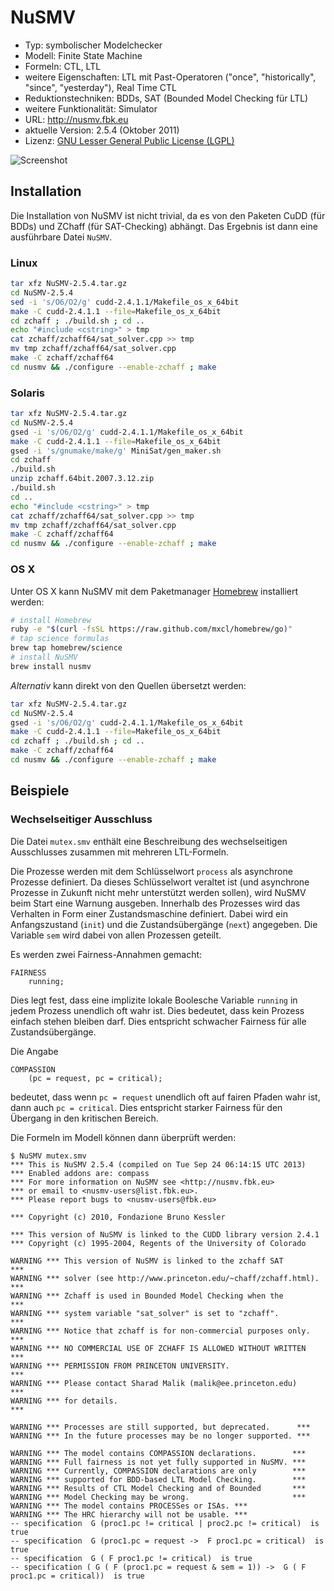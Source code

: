 # NuSMV

- Typ: symbolischer Modelchecker
- Modell: Finite State Machine
- Formeln: CTL, LTL
- weitere Eigenschaften: LTL mit Past-Operatoren ("once", "historically", "since", "yesterday"), Real Time CTL
- Reduktionstechniken: BDDs, SAT (Bounded Model Checking für LTL)
- weitere Funktionalität: Simulator
- URL: http://nusmv.fbk.eu
- aktuelle Version: 2.5.4 (Oktober 2011)
- Lizenz: [GNU Lesser General Public License (LGPL)](https://www.gnu.org/licenses/lgpl.html)

![Screenshot](https://raw.github.com/nlohmann/cgv_uebung/master/nusmv/screen.png "Screenshot")

## Installation

Die Installation von NuSMV ist nicht trivial, da es von den Paketen CuDD (für BDDs) und ZChaff (für SAT-Checking) abhängt. Das Ergebnis ist dann eine ausführbare Datei `NuSMV`.

### Linux

```bash
tar xfz NuSMV-2.5.4.tar.gz
cd NuSMV-2.5.4
sed -i 's/O6/O2/g' cudd-2.4.1.1/Makefile_os_x_64bit
make -C cudd-2.4.1.1 --file=Makefile_os_x_64bit
cd zchaff ; ./build.sh ; cd ..
echo "#include <cstring>" > tmp
cat zchaff/zchaff64/sat_solver.cpp >> tmp
mv tmp zchaff/zchaff64/sat_solver.cpp
make -C zchaff/zchaff64
cd nusmv && ./configure --enable-zchaff ; make
```

### Solaris

```bash
tar xfz NuSMV-2.5.4.tar.gz
cd NuSMV-2.5.4
gsed -i 's/O6/O2/g' cudd-2.4.1.1/Makefile_os_x_64bit
make -C cudd-2.4.1.1 --file=Makefile_os_x_64bit
gsed -i 's/gnumake/make/g' MiniSat/gen_maker.sh
cd zchaff
./build.sh
unzip zchaff.64bit.2007.3.12.zip
./build.sh
cd ..
echo "#include <cstring>" > tmp
cat zchaff/zchaff64/sat_solver.cpp >> tmp
mv tmp zchaff/zchaff64/sat_solver.cpp
make -C zchaff/zchaff64
cd nusmv && ./configure --enable-zchaff ; make
```
    
### OS X

Unter OS X kann NuSMV mit dem Paketmanager [Homebrew](http://brew.sh) installiert werden:

```bash
# install Homebrew
ruby -e "$(curl -fsSL https://raw.github.com/mxcl/homebrew/go)"
# tap science formulas
brew tap homebrew/science 
# install NuSMV
brew install nusmv
```

*Alternativ* kann direkt von den Quellen übersetzt werden:

```bash
tar xfz NuSMV-2.5.4.tar.gz
cd NuSMV-2.5.4
gsed -i 's/O6/O2/g' cudd-2.4.1.1/Makefile_os_x_64bit
make -C cudd-2.4.1.1 --file=Makefile_os_x_64bit
cd zchaff ; ./build.sh ; cd ..
make -C zchaff/zchaff64
cd nusmv && ./configure --enable-zchaff ; make
```

## Beispiele

### Wechselseitiger Ausschluss

Die Datei `mutex.smv` enthält eine Beschreibung des wechselseitigen Ausschlusses zusammen mit mehreren LTL-Formeln.

Die Prozesse werden mit dem Schlüsselwort `process` als asynchrone Prozesse definiert. Da dieses Schlüsselwort veraltet ist (und asynchrone Prozesse in Zukunft nicht mehr unterstützt werden sollen), wird NuSMV beim Start eine Warnung ausgeben. Innerhalb des Prozesses wird das Verhalten in Form einer Zustandsmaschine definiert. Dabei wird ein Anfangszustand (`init`) und die Zustandsübergänge (`next`) angegeben. Die Variable `sem` wird dabei von allen Prozessen geteilt.

Es werden zwei Fairness-Annahmen gemacht:

    FAIRNESS
        running;

Dies legt fest, dass eine implizite lokale Boolesche Variable `running` in jedem Prozess unendlich oft wahr ist. Dies bedeutet, dass kein Prozess einfach stehen bleiben darf. Dies entspricht schwacher Fairness für alle Zustandsübergänge.

Die Angabe

    COMPASSION
        (pc = request, pc = critical);

bedeutet, dass wenn `pc = request` unendlich oft auf fairen Pfaden wahr ist, dann auch `pc = critical`. Dies entspricht starker Fairness für den Übergang in den kritischen Bereich.

Die Formeln im Modell können dann überprüft werden:

    $ NuSMV mutex.smv 
    *** This is NuSMV 2.5.4 (compiled on Tue Sep 24 06:14:15 UTC 2013)
    *** Enabled addons are: compass 
    *** For more information on NuSMV see <http://nusmv.fbk.eu>
    *** or email to <nusmv-users@list.fbk.eu>.
    *** Please report bugs to <nusmv-users@fbk.eu>
    
    *** Copyright (c) 2010, Fondazione Bruno Kessler
    
    *** This version of NuSMV is linked to the CUDD library version 2.4.1
    *** Copyright (c) 1995-2004, Regents of the University of Colorado
    
    WARNING *** This version of NuSMV is linked to the zchaff SAT         ***
    WARNING *** solver (see http://www.princeton.edu/~chaff/zchaff.html). ***
    WARNING *** Zchaff is used in Bounded Model Checking when the         ***
    WARNING *** system variable "sat_solver" is set to "zchaff".          ***
    WARNING *** Notice that zchaff is for non-commercial purposes only.   ***
    WARNING *** NO COMMERCIAL USE OF ZCHAFF IS ALLOWED WITHOUT WRITTEN    ***
    WARNING *** PERMISSION FROM PRINCETON UNIVERSITY.                     ***
    WARNING *** Please contact Sharad Malik (malik@ee.princeton.edu)      ***
    WARNING *** for details.                                              ***
    
    WARNING *** Processes are still supported, but deprecated.      ***
    WARNING *** In the future processes may be no longer supported. ***
    
    WARNING *** The model contains COMPASSION declarations.        ***
    WARNING *** Full fairness is not yet fully supported in NuSMV. ***
    WARNING *** Currently, COMPASSION declarations are only        ***
    WARNING *** supported for BDD-based LTL Model Checking.        ***
    WARNING *** Results of CTL Model Checking and of Bounded       ***
    WARNING *** Model Checking may be wrong.                       ***
    WARNING *** The model contains PROCESSes or ISAs. ***
    WARNING *** The HRC hierarchy will not be usable. ***
    -- specification  G (proc1.pc != critical | proc2.pc != critical)  is true
    -- specification  G (proc1.pc = request ->  F proc1.pc = critical)  is true
    -- specification  G ( F proc1.pc != critical)  is true
    -- specification ( G ( F (proc1.pc = request & sem = 1)) ->  G ( F proc1.pc = critical))  is true
